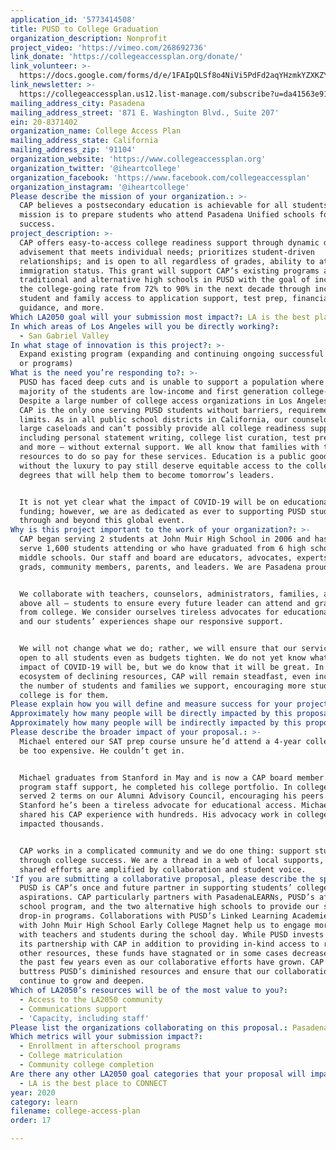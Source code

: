 ```yaml
---
application_id: '5773414508'
title: PUSD to College Graduation
organization_description: Nonprofit
project_video: 'https://vimeo.com/268692736'
link_donate: 'https://collegeaccessplan.org/donate/'
link_volunteer: >-
  https://docs.google.com/forms/d/e/1FAIpQLSf8o4NiVi5PdFd2aqYHzmkYZXKZYC93ch8q83j_A-fhiEm3Uw/viewform
link_newsletter: >-
  https://collegeaccessplan.us12.list-manage.com/subscribe?u=da41563e916f847308e3ceda5&id=9c41370ed4
mailing_address_city: Pasadena
mailing_address_street: '871 E. Washington Blvd., Suite 207'
ein: 20-8371402
organization_name: College Access Plan
mailing_address_state: California
mailing_address_zip: '91104'
organization_website: 'https://www.collegeaccessplan.org'
organization_twitter: '@iheartcollege'
organization_facebook: 'https://www.facebook.com/collegeaccessplan'
organization_instagram: '@iheartcollege'
Please describe the mission of your organization.: >-
  CAP believes a postsecondary education is achievable for all students, and our
  mission is to prepare students who attend Pasadena Unified schools for college
  success.
project_description: >-
  CAP offers easy-to-access college readiness support through dynamic drop-in
  advisement that meets individual needs; prioritizes student-driven
  relationships; and is open to all regardless of grades, ability to attend, or
  immigration status. This grant will support CAP’s existing programs at six
  traditional and alternative high schools in PUSD with the goal of increasing
  the college-going rate from 72% to 90% in the next decade through increased
  student and family access to application support, test prep, financial aid
  guidance, and more. 
Which LA2050 goal will your submission most impact?: LA is the best place to LEARN
In which areas of Los Angeles will you be directly working?:
  - San Gabriel Valley
In what stage of innovation is this project?: >-
  Expand existing program (expanding and continuing ongoing successful projects
  or programs)
What is the need you’re responding to?: >-
  PUSD has faced deep cuts and is unable to support a population where a
  majority of the students are low-income and first generation college-going.
  Despite a large number of college access organizations in Los Angeles County,
  CAP is the only one serving PUSD students without barriers, requirements, or
  limits. As in all public school districts in California, our counselors manage
  large caseloads and can’t possibly provide all college readiness supports —
  including personal statement writing, college list curation, test preparation,
  and more — without external support. We all know that families with the
  resources to do so pay for these services. Education is a public good. Those
  without the luxury to pay still deserve equitable access to the college
  degrees that will help them to become tomorrow’s leaders.


  It is not yet clear what the impact of COVID-19 will be on educational
  funding; however, we are as dedicated as ever to supporting PUSD students
  through and beyond this global event.
Why is this project important to the work of your organization?: >-
  CAP began serving 2 students at John Muir High School in 2006 and has grown to
  serve 1,600 students attending or who have graduated from 6 high schools and 7
  middle schools. Our staff and board are educators, advocates, experts, PUSD
  grads, community members, parents, and leaders. We are Pasadena proud.


  We collaborate with teachers, counselors, administrators, families, and —
  above all — students to ensure every future leader can attend and graduate
  from college. We consider ourselves tireless advocates for educational access,
  and our students’ experiences shape our responsive support. 


  We will not change what we do; rather, we will ensure that our services remain
  open to all students even as budgets tighten. We do not yet know what the
  impact of COVID-19 will be, but we do know that it will be great. In an
  ecosystem of declining resources, CAP will remain steadfast, even increasing
  the number of students and families we support, encouraging more students that
  college is for them.
Please explain how you will define and measure success for your project.: "CAP tracks the daily attendance of all students who attend programs and does not remove any students from data analysis. Thanks to a Memorandum of Agreement with PUSD, CAP is able to track students after graduation through the National Student Clearinghouse (NSC) – both CAP attendees and non-attendees – to compare college attendance rates. The district provides detailed information, including student demographics and A-G course completion. CAP is able to use the demographic information to generate descriptive statistics on the graduating class as a whole and on the population served by CAP.\n\nCAP success is measured by the following:\n-75% of 12th grade participants who are A-G-ready are accepted to four-year colleges\n-90% of 12th grade participants at all levels of ability plan to attend college\L-100% of eligible senior participants complete at FAFSA or Dream Act application\n-45%+ of participants are male\n-25% of 12th grade attendees have 10+ meaningful interactions with staff/attend 10+ drop-in sessions\n-80% of regular attendees (10+) enroll in CAP’s I Heart College alumni program\n\nSuccess, Defined: All students, regardless of prior academic performance, feel like they are college bound, feel that a trusted adult believes in their potential to graduate with a bachelor’s degree, and have the resources and support to apply to a range of best-fit colleges. CAP students’ number of college applications exceed the average and all students make informed decisions on where they enroll in and how they pay for college. By 2030, we seek to see college enrollment in PUSD increase by 20%."
Approximately how many people will be directly impacted by this proposal?: '800'
Approximately how many people will be indirectly impacted by this proposal?: '3000'
Please describe the broader impact of your proposal.: >-
  Michael entered our SAT prep course unsure he’d attend a 4-year college. It’d
  be too expensive. He couldn’t get in. 


  Michael graduates from Stanford in May and is now a CAP board member. With our
  program staff support, he completed his college portfolio. In college he
  served 2 terms on our Alumni Advisory Council, encouraging his peers. At
  Stanford he’s been a tireless advocate for educational access. Michael has
  shared his CAP experience with hundreds. His advocacy work in college has
  impacted thousands. 


  CAP works in a complicated community and we do one thing: support students
  through college success. We are a thread in a web of local supports, and our
  shared efforts are amplified by collaboration and student voice.
'If you are submitting a collaborative proposal, please describe the specific role of partner organizations in the project.': >-
  PUSD is CAP’s once and future partner in supporting students’ college
  aspirations. CAP particularly partners with PasadenaLEARNs, PUSD’s after
  school program, and the two alternative high schools to provide our signature
  drop-in programs. Collaborations with PUSD’s Linked Learning Academies and
  with John Muir High School Early College Magnet help us to engage more deeply
  with teachers and students during the school day. While PUSD invests funds in
  its partnership with CAP in addition to providing in-kind access to rooms and
  other resources, these funds have stagnated or in some cases decreased over
  the past few years even as our collaborative efforts have grown. CAP seeks to
  buttress PUSD’s diminished resources and ensure that our collaboration can
  continue to grow and deepen.
Which of LA2050’s resources will be of the most value to you?:
  - Access to the LA2050 community
  - Communications support
  - 'Capacity, including staff'
Please list the organizations collaborating on this proposal.: Pasadena Unified School District
Which metrics will your submission impact?:
  - Enrollment in afterschool programs
  - College matriculation
  - Community college completion
Are there any other LA2050 goal categories that your proposal will impact?:
  - LA is the best place to CONNECT
year: 2020
category: learn
filename: college-access-plan
order: 17

---
```

